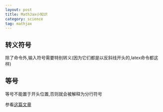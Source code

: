 ```yaml
---
layout: post
title: MathJax小知识
category: science
tag: mathjax
---
```


## 转义符号

除了命令外,输入符号需要特别转义(因为它们都是以反斜线开头的,latex命令都这样)

## 等号

等号不能置于开头位置,否则就会被解释为分行符号

参看[这篇文章][algorithms_00]

[algorithms_00]: /algorithms_chap_00_problem
